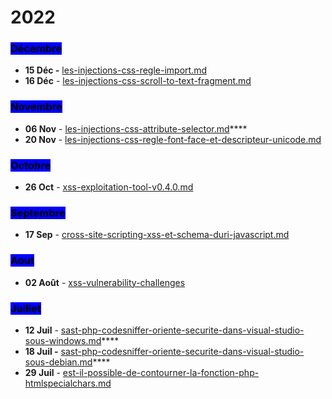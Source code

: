 # 2022

### <mark style="background-color:blue;">Décembre</mark>

* **15 Déc -** <mark style="color:blue;"></mark> [les-injections-css-regle-import.md](decembre/les-injections-css-regle-import.md "mention")
* **16 Déc** - [les-injections-css-scroll-to-text-fragment.md](decembre/les-injections-css-scroll-to-text-fragment.md "mention")

### <mark style="background-color:blue;">Novembre</mark>

* **06 Nov** - [les-injections-css-attribute-selector.md](novembre/les-injections-css-attribute-selector.md "mention")****
* **20 Nov** - [les-injections-css-regle-font-face-et-descripteur-unicode.md](novembre/les-injections-css-regle-font-face-et-descripteur-unicode.md "mention")

### <mark style="background-color:blue;">Octobre</mark>

* **26 Oct** - [xss-exploitation-tool-v0.4.0.md](octobre/xss-exploitation-tool-v0.4.0.md "mention")

### <mark style="background-color:blue;">Septembre</mark>

* **17 Sep** - [cross-site-scripting-xss-et-schema-duri-javascript.md](septembre/cross-site-scripting-xss-et-schema-duri-javascript.md "mention")

### <mark style="background-color:blue;">Aout</mark>

* **02 Août** - [xss-vulnerability-challenges](../../../walkthroughs/damn-vulnerable-web-application/xss-vulnerability-challenges/ "mention")

### <mark style="background-color:blue;">Juillet</mark>

* **12 Juil** - [sast-php-codesniffer-oriente-securite-dans-visual-studio-sous-windows.md](juillet/sast-php-codesniffer-oriente-securite-dans-visual-studio-sous-windows.md "mention")****
* **18 Juil -** [sast-php-codesniffer-oriente-securite-dans-visual-studio-sous-debian.md](juillet/sast-php-codesniffer-oriente-securite-dans-visual-studio-sous-debian.md "mention")****
* **29 Juil** - [est-il-possible-de-contourner-la-fonction-php-htmlspecialchars.md](juillet/est-il-possible-de-contourner-la-fonction-php-htmlspecialchars.md "mention")
